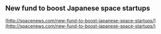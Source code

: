 ## New fund to boost Japanese space startups
  
  [http://spacenews.com/new-fund-to-boost-japanese-space-startups/](http://spacenews.com/new-fund-to-boost-japanese-space-startups/)